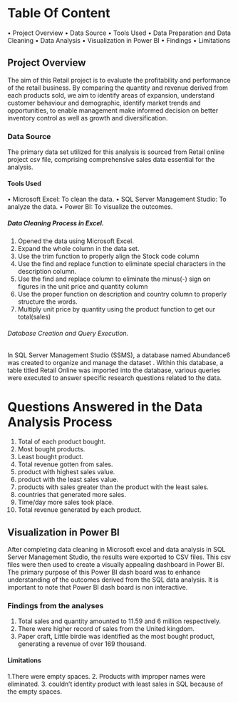 # Table Of Content
•	Project Overview
•	Data Source
•	Tools Used
•	Data Preparation and Data Cleaning
•	Data Analysis
•	Visualization in Power BI
•	Findings
•	Limitations

 
## Project Overview
The aim of this Retail project is to evaluate the profitability and performance of the retail business. By comparing the quantity and revenue derived from each products sold, we aim to identify areas of expansion, understand customer behaviour and demographic, identify market trends and opportunities, to enable management make informed decision on better inventory control as well as growth and diversification.
### Data Source
The primary data set utilized for this analysis is sourced from Retail online project csv file, comprising comprehensive sales data essential for the analysis.
#### Tools Used
•	Microsoft Excel: To clean the data.
•	SQL Server Management Studio: To analyze the data.
•	Power BI: To visualize the outcomes.
##### Data Cleaning Process in Excel.
1.	Opened the data using Microsoft Excel.
2.	Expand the whole column in the data set.
3.	Use the trim function to properly align the Stock code column
4.	Use the find and replace function to eliminate special characters in the description column.
5.	Use the find and replace column to eliminate the minus(-) sign on figures in the unit  price and quantity column 
6.	Use the proper function on description and country column to properly structure the words.
7.	Multiply unit price by quantity using the product function to get our total(sales)
###### Database Creation and Query Execution.
In SQL Server Management Studio (SSMS), a database named Abundance6 was created to organize and manage the dataset . Within this database, a table titled Retail Online was imported into the database, various queries were executed to answer specific research questions related to the data. 
# Questions Answered in the Data Analysis Process
1.	Total of each product bought.
2.	Most bought products.
3.	Least bought product.
4.	Total revenue gotten from sales.
5.	product with highest sales value.
6.	product with the least sales value.
7.	products with sales greater than the product with the least sales.
8.	countries that generated more sales.
9.	Time/day more sales took place.
10.	Total revenue generated by each product.

## Visualization in Power BI
After completing data cleaning in Microsoft excel and data analysis in SQL Server Management Studio, the results were exported to CSV files. This csv files were then used to create a visually appealing dashboard in Power BI.
The primary purpose of this Power BI dash board was to enhance understanding of the outcomes derived from the SQL data analysis. It is important to note that Power BI dash board is non interactive.
### Findings from the analyses
1. Total sales and quantity amounted to 11.59 and 6 million respectively.
2. There were higher record of sales from the United kingdom.
3. Paper craft, Little birdie was identified as the most bought product, generating a revenue of over 169 thousand.
#### Limitations
1.There were empty spaces.
2. Products with improper names were eliminated.
3. couldn’t identity product with least sales in SQL because of the empty spaces.



